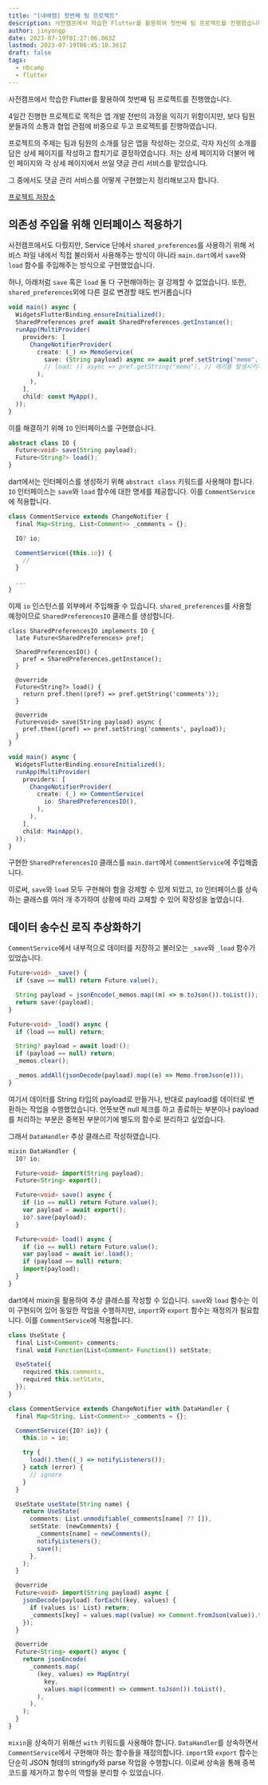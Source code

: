 ```yaml
---
title: "[내배캠] 첫번째 팀 프로젝트"
description: 사전캠프에서 학습한 Flutter를 활용하여 첫번째 팀 프로젝트를 진행했습니다.
author: jinyongp
date: 2023-07-19T01:27:06.063Z
lastmod: 2023-07-19T06:45:10.361Z
draft: false
tags:
  - nbcamp
  - flutter
---
```


사전캠프에서 학습한 Flutter를 활용하여 첫번째 팀 프로젝트를 진행했습니다.

4일간 진행한 프로젝트로 목적은 앱 개발 전반의 과정을 익히기 위함이지만, 보다 팀원분들과의 소통과 협업 관점에 비중으로 두고 프로젝트를 진행하였습니다.

프로젝트의 주제는 팀과 팀원의 소개를 담은 앱을 작성하는 것으로, 각자 자신의 소개를 담은 상세 페이지를 작성하고 합치기로 결정하였습니다.
저는 상세 페이지와 더불어 메인 페이지와 각 상세 페이지에서 쓰일 댓글 관리 서비스를 맡았습니다.

그 중에서도 댓글 관리 서비스를 어떻게 구현했는지 정리해보고자 합니다.

[프로젝트 저장소](https://github.com/nbcamp/introduce-e1if)

## 의존성 주입을 위해 인터페이스 적용하기

사전캠프에서도 다뤘지만, Service 단에서 `shared_preferences`를 사용하기 위해 서비스 파일 내에서 직접 불러와서 사용해주는 방식이 아니라 `main.dart`에서 `save`와 `load` 함수를 주입해주는 방식으로 구현했었습니다.

허나, 아래처럼 `save` 혹은 `load` 둘 다 구현해야하는 걸 강제할 수 없었습니다. 또한, `shared_preferences`외에 다른 걸로 변경할 때도 번거롭습니다

```ts
void main() async {
  WidgetsFlutterBinding.ensureInitialized();
  SharedPreferences pref await SharedPreferences.getInstance();
  runApp(MultiProvider(
    providers: [
      ChangeNotifierProvider(
        create: (_) => MemoService(
          save: (String payload) async => await pref.setString("memo", payload),
          // load: () async => pref.getString("memo"), // 에러를 발생시키지 않음
        ),
      ),
    ],
    child: const MyApp(),
  ));
}
```

이를 해결하기 위해 `IO` 인터페이스를 구현했습니다.

```ts
abstract class IO {
  Future<void> save(String payload);
  Future<String?> load();
}
```

dart에서는 인터페이스를 생성하기 위해 `abstract class` 키워드를 사용해야 합니다. `IO` 인터페이스는 `save`와 `load` 함수에 대한 명세를 제공합니다. 이를 `CommentService`에 적용합니다.

```ts
class CommentService extends ChangeNotifier {
  final Map<String, List<Comment>> _comments = {};

  IO? io;

  CommentService({this.io}) {
    //
  }

  ...
}
```

이제 `io` 인스턴스를 외부에서 주입해줄 수 있습니다. `shared_preferences`를 사용할 예정이므로 `SharedPreferencesIO` 클래스를 생성합니다.

```tsx
class SharedPreferencesIO implements IO {
  late Future<SharedPreferences> pref;

  SharedPreferencesIO() {
    pref = SharedPreferences.getInstance();
  }

  @override
  Future<String?> load() {
    return pref.then((pref) => pref.getString('comments'));
  }

  @override
  Future<void> save(String payload) async {
    pref.then((pref) => pref.setString('comments', payload));
  }
}
```

```ts
void main() async {
  WidgetsFlutterBinding.ensureInitialized();
  runApp(MultiProvider(
    providers: [
      ChangeNotifierProvider(
        create: (_) => CommentService(
          io: SharedPreferencesIO(),
        ),
      ),
    ],
    child: MainApp(),
  ));
}
```

구현한 `SharedPreferencesIO` 클래스를 `main.dart`에서 `CommentService`에 주입해줍니다.

이로써, `save`와 `load` 모두 구현해야 함을 강제할 수 있게 되었고, `IO` 인터페이스를 상속하는 클래스를 여러 개 추가하여 상황에 따라 교체할 수 있어 확장성을 높였습니다.

## 데이터 송수신 로직 추상화하기

`CommentService`에서 내부적으로 데이터를 저장하고 불러오는 `_save`와 `_load` 함수가 있었습니다.

```ts
Future<void> _save() {
  if (save == null) return Future.value();

  String payload = jsonEncode(_memos.map((m) => m.toJson()).toList());
  return save!(payload);
}

Future<void> _load() async {
  if (load == null) return;

  String? payload = await load!();
  if (payload == null) return;
  _memos.clear();

  _memos.addAll(jsonDecode(payload).map((e) => Memo.fromJson(e)));
}
```

여기서 데이터를 String 타입의 payload로 만들거나, 반대로 payload를 데이터로 변환하는 작업을 수행했었습니다.
언뜻보면 null 체크를 하고 종료하는 부분이나 payload를 처리하는 부분은 중복된 부분이기에 별도의 함수로 분리하고 싶었습니다.

그래서 `DataHandler` 추상 클래스르 작성하였습니다.

```ts
mixin DataHandler {
  IO? io;

  Future<void> import(String payload);
  Future<String> export();

  Future<void> save() async {
    if (io == null) return Future.value();
    var payload = await export();
    io?.save(payload);
  }

  Future<void> load() async {
    if (io == null) return Future.value();
    var payload = await io!.load();
    if (payload == null) return;
    import(payload);
  }
}
```

dart에서 mixin을 활용하여 추상 클래스를 작성할 수 있습니다.
`save`와 `load` 함수는 이미 구현되어 있어 동일한 작업을 수행하지만, `import`와 `export` 함수는 재정의가 필요합니다. 이를 `CommentService`에 적용합니다.

```ts
class UseState {
  final List<Comment> comments;
  final void Function(List<Comment> Function()) setState;

  UseState({
    required this.comments,
    required this.setState,
  });
}

class CommentService extends ChangeNotifier with DataHandler {
  final Map<String, List<Comment>> _comments = {};

  CommentService({IO? io}) {
    this.io = io;

    try {
      load().then((_) => notifyListeners());
    } catch (error) {
      // ignore
    }
  }

  UseState useState(String name) {
    return UseState(
      comments: List.unmodifiable(_comments[name] ?? []),
      setState: (newComments) {
        _comments[name] = newComments();
        notifyListeners();
        save();
      },
    );
  }

  @override
  Future<void> import(String payload) async {
    jsonDecode(payload).forEach((key, values) {
      if (values is! List) return;
      _comments[key] = values.map((value) => Comment.fromJson(value)).toList();
    });
  }

  @override
  Future<String> export() async {
    return jsonEncode(
      _comments.map(
        (key, values) => MapEntry(
          key,
          values.map((comment) => comment.toJson()).toList(),
        ),
      ),
    );
  }
}
```

`mixin`을 상속하기 위해선 `with` 키워드를 사용해야 합니다. `DataHandler`를 상속하면서 `CommentService`에서 구현해야 하는 함수들을 재정의합니다.
`import`와 `export` 함수는 단순히 JSON 형태의 stringify와 parse 작업을 수행합니다. 이로써 상속을 통해 중복 코드를 제거하고 함수의 역할을 분리할 수 있었습니다.
